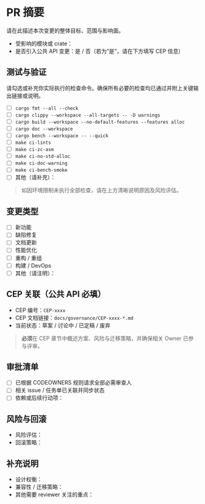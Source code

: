 # PR 摘要

请在此描述本次变更的整体目标、范围与影响面。

- 受影响的模块或 crate：
- 是否引入公共 API 变更：是 / 否（若为“是”，请在下方填写 CEP 信息）

## 测试与验证

请勾选或补充你实际执行的检查命令。确保所有必要的检查均已通过并附上关键输出链接或说明。

- [ ] `cargo fmt --all --check`
- [ ] `cargo clippy --workspace --all-targets -- -D warnings`
- [ ] `cargo build --workspace --no-default-features --features alloc`
- [ ] `cargo doc --workspace`
- [ ] `cargo bench --workspace -- --quick`
- [ ] `make ci-lints`
- [ ] `make ci-zc-asm`
- [ ] `make ci-no-std-alloc`
- [ ] `make ci-doc-warning`
- [ ] `make ci-bench-smoke`
- [ ] 其他（请补充）：

> 如因环境限制未执行全部检查，请在上方清晰说明原因及风险评估。

## 变更类型

- [ ] 新功能
- [ ] 缺陷修复
- [ ] 文档更新
- [ ] 性能优化
- [ ] 重构 / 重组
- [ ] 构建 / DevOps
- [ ] 其他（请注明）：

## CEP 关联（公共 API 必填）

- CEP 编号：`CEP-xxxx`
- CEP 文档链接：`docs/governance/CEP-xxxx-*.md`
- 当前状态：草案 / 讨论中 / 已定稿 / 废弃

> **必须**在 CEP 章节中概述方案、风险与迁移策略，并确保相关 Owner 已参与评审。

## 审批清单

- [ ] 已根据 CODEOWNERS 规则请求全部必需审查人
- [ ] 相关 issue / 任务单已关联并同步状态
- [ ] 依赖或后续行动项：

## 风险与回滚

- 风险评估：
- 回滚策略：

## 补充说明

- 设计权衡：
- 兼容性 / 迁移策略：
- 其他需要 reviewer 关注的重点：
